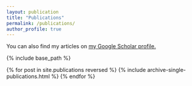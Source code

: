 ```yaml
---
layout: publication
title: "Publications"
permalink: /publications/
author_profile: true
---
```


<!-- {% if author.googlescholar %} -->
You can also find my articles on <u><a href="{{author.googlescholar}}">my Google Scholar profile</a>.</u>
<!-- {% endif %}-->


{% include base_path %}

{% for post in site.publications reversed %}
  {% include archive-single-publications.html %}
{% endfor %}
